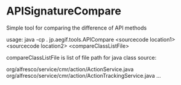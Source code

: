 APISignatureCompare
===================

Simple tool for comparing the difference of API methods

usage:
java -cp . jp.aegif.tools.APICompare &lt;sourcecode location1&gt; &lt;sourcecode location2&gt; &lt;compareClassListFile&gt;

compareClassListFile is list of file path for java class source:

  org/alfresco/service/cmr/action/ActionService.java
  org/alfresco/service/cmr/action/ActionTrackingService.java
  ...
